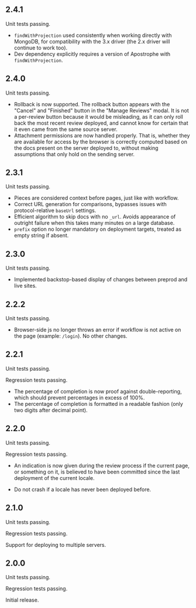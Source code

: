 ## 2.4.1

Unit tests passing.

* `findWithProjection` used consistently when working directly with MongoDB, for compatibility with the 3.x driver (the 2.x driver will continue to work too).
* Dev dependency explicitly requires a version of Apostrophe with `findWithProjection`.

## 2.4.0

Unit tests passing.

* Rollback is now supported. The rollback button appears with the "Cancel" and "Finished" button in the "Manage Reviews" modal. It is not a per-review button because it would be misleading, as it can only roll back the most recent review deployed, and cannot know for certain that it even came from the same source server.
* Attachment permissions are now handled properly. That is, whether they are available for access by the browser is correctly computed based on the docs present on the server deployed to, without making assumptions that only hold on the sending server.

## 2.3.1

Unit tests passing.

* Pieces are considered context before pages, just like with workflow.
* Correct URL generation for comparisons, bypasses issues with protocol-relative `baseUrl` settings.
* Efficient algorithm to skip docs with no `_url`. Avoids appearance of outright failure when this takes many minutes on a large database.
* `prefix` option no longer mandatory on deployment targets, treated as empty string if absent.

## 2.3.0

Unit tests passing.

* Implemented backstop-based display of changes between preprod and live sites.

## 2.2.2

Unit tests passing.

* Browser-side js no longer throws an error if workflow is not active
on the page (example: `/login`). No other changes.

## 2.2.1

Unit tests passing.

Regression tests passing.

* The percentage of completion is now proof against double-reporting, which should prevent percentages in excess of 100%.
* The percentage of completion is formatted in a readable fashion (only two digits after decimal point).

## 2.2.0

Unit tests passing.

Regression tests passing.

* An indication is now given during the review process if the current page, or something on it, is believed to have been committed since the last deployment of the current locale.

* Do not crash if a locale has never been deployed before.

## 2.1.0

Unit tests passing.

Regression tests passing.

Support for deploying to multiple servers.

## 2.0.0

Unit tests passing.

Regression tests passing.

Initial release.
